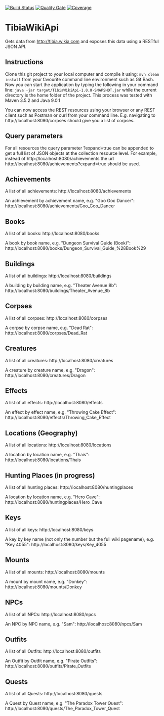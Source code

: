 [![Build Status](https://www.travis-ci.org/benjaminkomen/TibiaWikiApi.svg?branch=master)](https://www.travis-ci.org/benjaminkomen/TibiaWikiApi)
[![Quality Gate](https://sonarcloud.io/api/project_badges/measure?project=com.tibiawiki%3ATibiaWikiApi&metric=alert_status)](https://sonarcloud.io/dashboard?id=com.tibiawiki%3ATibiaWikiApi)
[![Coverage](https://sonarcloud.io/api/project_badges/measure?project=com.tibiawiki%3ATibiaWikiApi&metric=coverage)](https://sonarcloud.io/dashboard?id=com.tibiawiki%3ATibiaWikiApi)

# TibiaWikiApi

Gets data from http://tibia.wikia.com and exposes this data using a RESTful JSON API.

## Instructions
Clone this git project to your local computer and compile it using: `mvn clean install` from your favourite command line
environment such as Git Bash. Now you can start the application by typing the following in your command line:
 `java -jar target/TibiaWikiApi-1.0.0-SNAPSHOT.jar` while the current directory is the home folder of the project. 
 This process was tested with Maven 3.5.2 and Java 9.0.1
 
 You can now access the REST resources using your browser or any REST client such as Postman or curl from your command line.
 E.g. navigating to http://localhost:8080/corpses should give you a list of corpses.
 
## Query parameters
For all resources the query parameter ?expand=true can be appended to get a full list of JSON objects at the collection resource level. For example, instead of http://localhost:8080/achievements the url http://localhost:8080/achievements?expand=true should be used.

## Achievements

A list of all achievements:
http://localhost:8080/achievements

An achievement by achievement name, e.g. "Goo Goo Dancer":
http://localhost:8080/achievements/Goo_Goo_Dancer

## Books

A list of all books:
http://localhost:8080/books

A book by book name, e.g. "Dungeon Survival Guide (Book)":
http://localhost:8080/books/Dungeon_Survival_Guide_%28Book%29

## Buildings

A list of all buildings:
http://localhost:8080/buildings

A building by building name, e.g. "Theater Avenue 8b":
http://localhost:8080/buildings/Theater_Avenue_8b

## Corpses

A list of all corpses:
http://localhost:8080/corpses

A corpse by corpse name, e.g. "Dead Rat":
http://localhost:8080/corpses/Dead_Rat

## Creatures

A list of all creatures:
http://localhost:8080/creatures

A creature by creature name, e.g. "Dragon":
http://localhost:8080/creatures/Dragon

## Effects

A list of all effects:
http://localhost:8080/effects

An effect by effect name, e.g. "Throwing Cake Effect":
http://localhost:8080/effects/Throwing_Cake_Effect

## Locations (Geography)

A list of all locations:
http://localhost:8080/locations

A location by location name, e.g. "Thais":
http://localhost:8080/locations/Thais

## Hunting Places (in progress)

A list of all hunting places:
http://localhost:8080/huntingplaces

A location by location name, e.g. "Hero Cave":
http://localhost:8080/huntingplaces/Hero_Cave

## Keys

A list of all keys:
http://localhost:8080/keys

A key by key name (not only the number but the full wiki pagename), e.g. "Key 4055":
http://localhost:8080/keys/Key_4055

## Mounts

A list of all mounts:
http://localhost:8080/mounts

A mount by mount name, e.g. "Donkey":
http://localhost:8080/mounts/Donkey

## NPCs

A list of all NPCs:
http://localhost:8080/npcs

An NPC by NPC name, e.g. "Sam":
http://localhost:8080/npcs/Sam

## Outfits

A list of all Outfits:
http://localhost:8080/outfits

An Outfit by Outfit name, e.g. "Pirate Outfits":
http://localhost:8080/outfits/Pirate_Outfits

## Quests

A list of all Quests:
http://localhost:8080/quests

A Quest by Quest name, e.g. "The Paradox Tower Quest":
http://localhost:8080/quests/The_Paradox_Tower_Quest